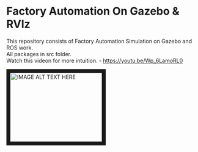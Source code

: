 # Factory Automation On Gazebo & RVIz
This repository consists of Factory Automation Simulation on Gazebo and ROS work.    
All packages in src folder.     
Watch this videon for more intuition. - https://youtu.be/Wp_6LamoRL0

    
    
<a href="http://www.youtube.com/watch?feature=player_embedded&v=YOUTUBE_VIDEO_ID_HERE
" target="_blank"><img src="http://img.youtube.com/vi/YOUTUBE_VIDEO_ID_HERE/0.jpg" 
alt="IMAGE ALT TEXT HERE" width="240" height="180" border="10" /></a>
